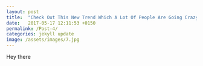 ```yaml
---
layout: post
title:  "Check Out This New Trend Which A Lot Of People Are Going Crazy About"
date:   2017-05-17 12:11:53 +0150
permalink: /Post-4/
categories: jekyll update
image: /assets/images/7.jpg
---
```


Hey there